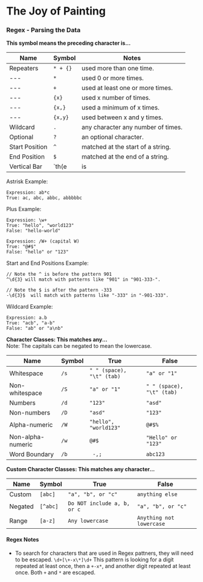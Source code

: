 # The Joy of Painting

### Regex - Parsing the Data

<strong>This symbol means the preceding character is...</strong>

| Name | Symbol | Notes |
| --- | --- | --- |
| Repeaters | `* + {}` | used more than one time. |
| --- | `*` | used 0 or more times. |
| --- | `+` | used at least one or more times. |
| --- | `{x}` | used x number of times. |
| --- | `{x,}` | used a minimum of x times. |
| --- | `{x,y}` | used between x and y times. |
| Wildcard | `.` | any character any number of times. |
| Optional | `?` | an optional character. |
| Start Position | `^` | matched at the start of a string. |
| End Position | `$` | matched at the end of a string. |
| Vertical Bar | `th(e|is|at)` | one of the options inside. |

Astrisk Example:
```
Expression: ab*c
True: ac, abc, abbc, abbbbbc
```

Plus Example:
```
Expression: \w+
True: "hello", "world123"
False: "hello-world"

Expression: /W+ (capital W)
True: "@#$"
False: "hello" or "123"
```

Start and End Positions Example:
```
// Note the ^ is before the pattern 901
^\d{3} will match with patterns like "901" in "901-333-".

// Note the $ is after the pattern -333
-\d{3}$  will match with patterns like "-333" in "-901-333".
```

Wildcard Example:
```
Expression: a.b
True: "acb", "a-b"
False: "ab" or "a\nb"
```

<strong> Character Classes: This matches any... </strong>
<br>Note: The capitals can be negated to mean the lowercase.

| Name | Symbol | True | False |
| --- | --- | --- | --- |
| Whitespace | `/s` | `" " (space), "\t" (tab)` | `"a" or "1"` |
| Non-whitespace | `/S` | `"a" or "1"` | `" " (space), "\t" (tab)` |
| Numbers | `/d` | `"123"` | `"asd"` |
| Non-numbers | `/D` | `"asd"` | `"123"` |
| Alpha-numeric | `/W` | `"hello", "world123"` | `@#$%` |
| Non-alpha-numeric | `/w` | `@#$` | `"Hello" or "123"` |
| Word Boundary | `/b` | ` -,;` | `abc123` |

<strong> Custom Character Classes: This matches any character... </strong>

| Name | Symbol | True | False |
| --- | --- | --- | --- |
| Custom | `[abc]` | `"a", "b", or "c"` | `anything else` |
| Negated | `[^abc]` | `Do NOT include a, b, or c` | `"a", "b", or "c"` |
| Range | `[a-z]` | `Any lowercase` | `Anything not lowercase` |

#### Regex Notes

- To search for characters that are used in Regex pattners, they will need to be escaped. `\d+[\+-x\*]\d+` This pattern is looking for a digit repeated at least once, then a `+-x*`, and another digit repeated at least once.  Both `+` and `*` are escaped.